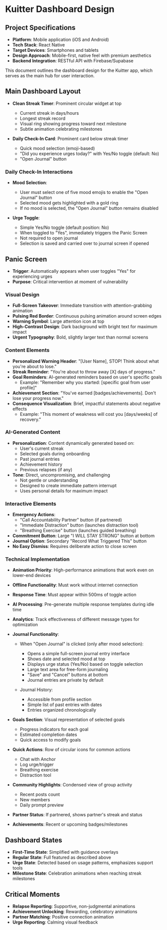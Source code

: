 # Kuitter Dashboard Design

## Project Specifications
- **Platform**: Mobile application (iOS and Android)
- **Tech Stack**: React Native
- **Target Devices**: Smartphones and tablets
- **Design Approach**: Mobile-first, native feel with premium aesthetics
- **Backend Integration**: RESTful API with Firebase/Supabase

This document outlines the dashboard design for the Kuitter app, which serves as the main hub for user interaction.

## Main Dashboard Layout
- **Clean Streak Timer**: Prominent circular widget at top
  - Current streak in days/hours
  - Longest streak record
  - Visual ring showing progress toward next milestone
  - Subtle animation celebrating milestones

- **Daily Check-In Card**: Prominent card below streak timer
  - Quick mood selection (emoji-based)
  - "Did you experience urges today?" with Yes/No toggle (default: No)
  - "Open Journal" button

### Daily Check-In Interactions
- **Mood Selection**: 
  - User must select one of five mood emojis to enable the "Open Journal" button
  - Selected mood gets highlighted with a gold ring
  - If no mood is selected, the "Open Journal" button remains disabled

- **Urge Toggle**:
  - Simple Yes/No toggle (default position: No)
  - When toggled to "Yes", immediately triggers the Panic Screen
  - Not required to open journal
  - Selection is saved and carried over to journal screen if opened

## Panic Screen
- **Trigger**: Automatically appears when user toggles "Yes" for experiencing urges
- **Purpose**: Critical intervention at moment of vulnerability

### Visual Design
- **Full-Screen Takeover**: Immediate transition with attention-grabbing animation
- **Pulsing Red Border**: Continuous pulsing animation around screen edges
- **Warning Symbol**: Large attention icon at top
- **High-Contrast Design**: Dark background with bright text for maximum impact
- **Urgent Typography**: Bold, slightly larger text than normal screens

### Content Elements
- **Personalized Warning Header**: "[User Name], STOP! Think about what you're about to lose."
- **Streak Reminder**: "You're about to throw away [X] days of progress."
- **Goal Reminders**: AI-generated reminders based on user's specific goals
  - Example: "Remember why you started: [specific goal from user profile]"
- **Achievement Section**: "You've earned [badges/achievements]. Don't lose your progress now."
- **Consequence Visualization**: Brief, impactful statements about negative effects
  - Example: "This moment of weakness will cost you [days/weeks] of recovery."

### AI-Generated Content
- **Personalization**: Content dynamically generated based on:
  - User's current streak
  - Selected goals during onboarding
  - Past journal entries
  - Achievement history
  - Previous relapses (if any)
- **Tone**: Direct, uncompromising, and challenging
  - Not gentle or understanding
  - Designed to create immediate pattern interrupt
  - Uses personal details for maximum impact

### Interactive Elements
- **Emergency Actions**:
  - "Call Accountability Partner" button (if partnered)
  - "Immediate Distraction" button (launches distraction tool)
  - "Breathing Exercise" button (launches guided breathing)
- **Commitment Button**: Large "I WILL STAY STRONG" button at bottom
- **Journal Option**: Secondary "Record What Triggered This" button
- **No Easy Dismiss**: Requires deliberate action to close screen

### Technical Implementation
- **Animation Priority**: High-performance animations that work even on lower-end devices
- **Offline Functionality**: Must work without internet connection
- **Response Time**: Must appear within 500ms of toggle action
- **AI Processing**: Pre-generate multiple response templates during idle time
- **Analytics**: Track effectiveness of different message types for optimization

- **Journal Functionality**:
  - When "Open Journal" is clicked (only after mood selection):
    - Opens a simple full-screen journal entry interface
    - Shows date and selected mood at top
    - Displays urge status (Yes/No) based on toggle selection
    - Large text area for free-form journaling
    - "Save" and "Cancel" buttons at bottom
    - Journal entries are private by default
  
  - Journal History:
    - Accessible from profile section
    - Simple list of past entries with dates
    - Entries organized chronologically

- **Goals Section**: Visual representation of selected goals
  - Progress indicators for each goal
  - Estimated completion dates
  - Quick access to modify goals

- **Quick Actions**: Row of circular icons for common actions
  - Chat with Anchor
  - Log urge/trigger
  - Breathing exercise
  - Distraction tool

- **Community Highlights**: Condensed view of group activity
  - Recent posts count
  - New members
  - Daily prompt preview

- **Partner Status**: If partnered, shows partner's streak and status

- **Achievements**: Recent or upcoming badges/milestones

## Dashboard States
- **First-Time State**: Simplified with guidance overlays
- **Regular State**: Full featured as described above
- **Urge State**: Detected based on usage patterns, emphasizes support tools
- **Milestone State**: Celebration animations when reaching streak milestones

## Critical Moments
- **Relapse Reporting**: Supportive, non-judgmental animations
- **Achievement Unlocking**: Rewarding, celebratory animations
- **Partner Matching**: Positive connection animation
- **Urge Reporting**: Calming visual feedback
